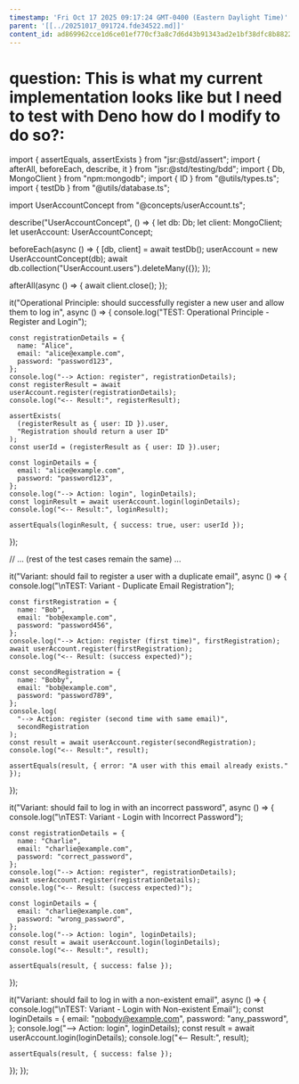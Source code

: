 ```yaml
---
timestamp: 'Fri Oct 17 2025 09:17:24 GMT-0400 (Eastern Daylight Time)'
parent: '[[../20251017_091724.fde34522.md]]'
content_id: ad869962cce1d6ce01ef770cf3a8c7d6d43b91343ad2e1bf38dfc8b88226cc28
---
```


# question: This is what my current implementation looks like but I need to test with Deno how do I modify to do so?:

import { assertEquals, assertExists } from "jsr:@std/assert";
import { afterAll, beforeEach, describe, it } from "jsr:@std/testing/bdd";
import { Db, MongoClient } from "npm:mongodb";
import { ID } from "@utils/types.ts";
import { testDb } from "@utils/database.ts";

import UserAccountConcept from "@concepts/userAccount.ts";

describe("UserAccountConcept", () => {
let db: Db;
let client: MongoClient;
let userAccount: UserAccountConcept;

beforeEach(async () => {
\[db, client] = await testDb();
userAccount = new UserAccountConcept(db);
await db.collection("UserAccount.users").deleteMany({});
});

afterAll(async () => {
await client.close();
});

it("Operational Principle: should successfully register a new user and allow them to log in", async () => {
console.log("TEST: Operational Principle - Register and Login");

```
const registrationDetails = {
  name: "Alice",
  email: "alice@example.com",
  password: "password123",
};
console.log("--> Action: register", registrationDetails);
const registerResult = await userAccount.register(registrationDetails);
console.log("<-- Result:", registerResult);

assertExists(
  (registerResult as { user: ID }).user,
  "Registration should return a user ID"
);
const userId = (registerResult as { user: ID }).user;

const loginDetails = {
  email: "alice@example.com",
  password: "password123",
};
console.log("--> Action: login", loginDetails);
const loginResult = await userAccount.login(loginDetails);
console.log("<-- Result:", loginResult);

assertEquals(loginResult, { success: true, user: userId });
```

});

// ... (rest of the test cases remain the same) ...

it("Variant: should fail to register a user with a duplicate email", async () => {
console.log("\nTEST: Variant - Duplicate Email Registration");

```
const firstRegistration = {
  name: "Bob",
  email: "bob@example.com",
  password: "password456",
};
console.log("--> Action: register (first time)", firstRegistration);
await userAccount.register(firstRegistration);
console.log("<-- Result: (success expected)");

const secondRegistration = {
  name: "Bobby",
  email: "bob@example.com",
  password: "password789",
};
console.log(
  "--> Action: register (second time with same email)",
  secondRegistration
);
const result = await userAccount.register(secondRegistration);
console.log("<-- Result:", result);

assertEquals(result, { error: "A user with this email already exists." });
```

});

it("Variant: should fail to log in with an incorrect password", async () => {
console.log("\nTEST: Variant - Login with Incorrect Password");

```
const registrationDetails = {
  name: "Charlie",
  email: "charlie@example.com",
  password: "correct_password",
};
console.log("--> Action: register", registrationDetails);
await userAccount.register(registrationDetails);
console.log("<-- Result: (success expected)");

const loginDetails = {
  email: "charlie@example.com",
  password: "wrong_password",
};
console.log("--> Action: login", loginDetails);
const result = await userAccount.login(loginDetails);
console.log("<-- Result:", result);

assertEquals(result, { success: false });
```

});

it("Variant: should fail to log in with a non-existent email", async () => {
console.log("\nTEST: Variant - Login with Non-existent Email");
const loginDetails = {
email: "nobody@example.com",
password: "any\_password",
};
console.log("--> Action: login", loginDetails);
const result = await userAccount.login(loginDetails);
console.log("<-- Result:", result);

```
assertEquals(result, { success: false });
```

});
});
